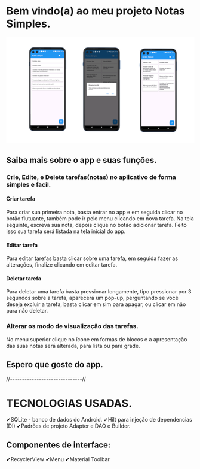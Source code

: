 # Bem vindo(a) ao meu projeto Notas Simples.
![Imagem demonstrativa do app](https://github.com/nunes-tech/notes-simple/blob/main/app-notes-simple.png)

## Saiba mais sobre o app e suas funções.

### Crie, Edite, e Delete tarefas(notas) no aplicativo de forma simples e facil.

#### Criar tarefa
Para criar sua primeira nota, basta entrar no app e em seguida clicar no botão flutuante, também pode ir pelo menu clicando em nova tarefa. Na tela seguinte, escreva sua nota, depois clique no botão adicionar tarefa. Feito isso sua tarefa será listada na tela inicial do app.

#### Editar tarefa
Para editar tarefas basta clicar sobre uma tarefa, em seguida fazer as alterações, finalize clicando em editar tarefa.

#### Deletar tarefa
Para deletar uma tarefa basta pressionar longamente, tipo pressionar por 3 segundos sobre a tarefa, aparecerá um pop-up, perguntando se você deseja excluir a tarefa, basta clicar em sim para apagar, ou clicar em não para não deletar.

### Alterar os modo de visualização das tarefas.
No menu superior clique no ícone em formas de blocos e a apresentação das suas notas será alterada, para lista ou para grade.

## Espero que goste do app.

//------------------------------//
# TECNOLOGIAS USADAS.

✔SQLite - banco de dados do Android.
✔Hilt para injeção de dependencias (DI)
✔Padrões de projeto Adapter e DAO e Builder.
## Componentes de interface:
✔RecyclerView
✔Menu
✔Material Toolbar
